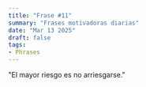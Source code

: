 ```yaml
---
title: "Frase #11"
summary: "Frases motivadoras diarias"
date: "Mar 13 2025"
draft: false
tags:
- Phrases
---
```


"El mayor riesgo es no arriesgarse."
